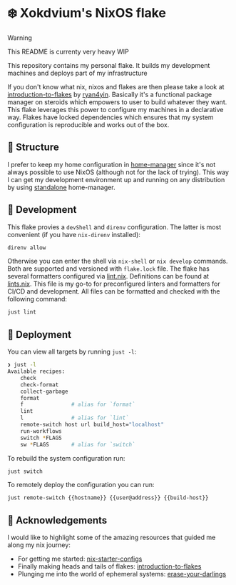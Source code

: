 # ❄️ Xokdvium's NixOS flake

> [!WARNING]  
> This README is currenty very heavy WIP

This repository contains my personal flake. It builds my development machines and deploys part of my infrastructure

If you don't know what nix, nixos and flakes are then please take a look at [introduction-to-flakes](https://nixos-and-flakes.thiscute.world/nixos-with-flakes/introduction-to-flakes)
by [ryan4yin](https://github.com/ryan4yin). Basically it's a functional package manager on steroids which empowers to user to build whatever they want. This flake leverages this power to configure
my machines in a declarative way. Flakes have locked dependencies which ensures that my system configuration is reproducible and works out of the box. 

## 🧬 Structure

I prefer to keep my home configuration in [home-manager](https://github.com/nix-community/home-manager) since it's not always possible to use NixOS (although not for the lack of trying).
This way I can get my development environment up and running on any distribution by using [standalone](https://nix-community.github.io/home-manager/index.xhtml#sec-install-standalone) home-manager.

## 🔧 Development

This flake provies a `devShell` and `direnv` configuration.
The latter is most convenient (if you have `nix-direnv` installed):

```bash
direnv allow
```

Otherwise you can enter the shell via `nix-shell` or `nix develop` commands.
Both are supported and versioned with `flake.lock` file.
The flake has several formatters configured via [lint.nix](https://github.com/xc-jp/lint.nix). Definitions can be found at
[lints.nix](./lints.nix). This file is my go-to for preconfigured linters and formatters for CI/CD and development.
All files can be formatted and checked with the following command:

```bash
just lint
```

## 🚀 Deployment

You can view all targets by running `just -l`:
```bash
❯ just -l
Available recipes:
    check
    check-format
    collect-garbage
    format
    f               # alias for `format`
    lint
    l               # alias for `lint`
    remote-switch host url build_host="localhost"
    run-workflows
    switch *FLAGS
    sw *FLAGS       # alias for `switch`
```

To rebuild the system configuration run:

```bash
just switch
```

To remotely deploy the configuration you can run:
```bash
just remote-switch {{hostname}} {{user@address}} {{build-host}}
```

## 📖 Acknowledgements

I would like to highlight some of the amazing resources that guided me along my nix journey: 

- For getting me started: [nix-starter-configs](https://github.com/Misterio77/nix-starter-configs)
- Finally making heads and tails of flakes: [introduction-to-flakes](https://nixos-and-flakes.thiscute.world/nixos-with-flakes/introduction-to-flakes)
- Plunging me into the world of ephemeral systems: [erase-your-darlings](https://grahamc.com/blog/erase-your-darlings/)
